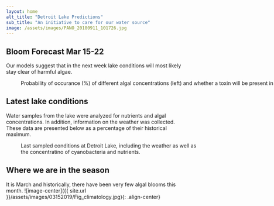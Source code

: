 ```yaml
---
layout: home
alt_title: "Detroit Lake Predictions"
sub_title: "An initiative to care for our water source"
image: /assets/images/PANO_20180911_101726.jpg
---
```

## Bloom Forecast Mar 15-22
Our models suggest that in the next week lake conditions will most likely stay clear of harmful algae. 
<figure style="width: 1000px" class="align-center">
  <img src="{{ site.url }}/assets/images/03152019/Fig_prediction.jpg" alt="">
  <figcaption>Probability of occurance (%) of different algal concentrations (left) and whether a toxin will be present in the water (right).</figcaption>
</figure>

## Latest lake conditions
Water samples from the lake were analyzed for nutrients and algal concentrations. In addition, information on the weather was collected. These data are presented below as a percentage of their historical maximum. 
<figure style="width: 500px" class="align-center">
  <img src="{{ site.url }}/assets/images/03152019/Fig_petal.png" alt="">
  <figcaption>Last sampled conditions at Detroit Lake, including the weather as well as the concentratino of cyanobacteria and nutrients.</figcaption>
</figure>

## Where we are in the season
It is March and historically, there have been very few algal blooms this month.
![image-center]({{ site.url }}/assets/images/03152019/Fig_climatology.jpg){: .align-center}

